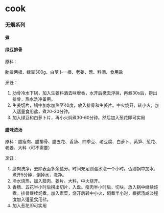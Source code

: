 # cook

### 无烟系列

#### 煮

#### 绿豆排骨

原料：

肋排两根、绿豆300g、白萝卜一根、老姜、葱、料酒、食用盐

烹饪：

1. 肋骨冷水下锅，加入生姜料酒去味增香，水开后撇去浮抹，再煮30s后，捞出排骨，热水洗净备用。
2. 生姜切片，锅中加水加热至40度，放入排骨和生姜片。中火烧开，转小火，加入适量食用盐，煮20-30分钟。
3. 加入绿豆和白萝卜片，再小火焖煮30-60分钟。然后加入葱花即可实用

#### 腊味浓汤

原料：腊瘦肉、腊排骨、腊五花、香肠、四季豆、老豆腐、白萝卜、莴笋、葱花、老姜、大料（可不需要）

烹饪：

1. 腊肉洗净，去除表面多余盐分。时间充足则温水泡一个小时。否则锅中加水，煮开5分钟，倒掉水，洗净。
2. 冷水烧热，加入腊肉、姜片、大料，中火烧开。
3. 香肠、五花半小时后捞出切片，入盘。瘦肉半小时后，切块，放入锅中继续炖煮。排骨继续炖煮。加入素菜，烧开后转中小火，焖煮半小时，根据汤咸淡程度加入适量食用盐。
4. 加入葱花即可实用

